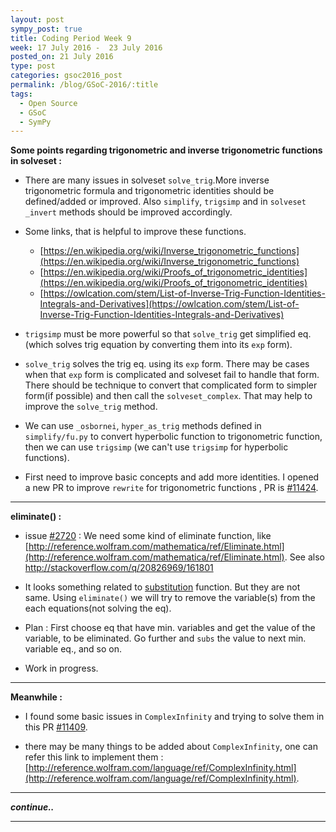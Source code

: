 ```yaml
---
layout: post
sympy_post: true
title: Coding Period Week 9
week: 17 July 2016 -  23 July 2016
posted_on: 21 July 2016
type: post
categories: gsoc2016_post
permalink: /blog/GSoC-2016/:title
tags:
  - Open Source
  - GSoC
  - SymPy
---
```


**Some points regarding trigonometric and inverse trigonometric functions in solveset :**

* There are many issues in solveset `solve_trig`.More inverse trigonometric formula and trigonometric identities should be defined/added or improved.
Also `simplify`, `trigsimp` and in `solveset` `_invert` methods should be improved accordingly.

* Some links, that is helpful to improve these functions.

    *  [https://en.wikipedia.org/wiki/Inverse_trigonometric_functions](https://en.wikipedia.org/wiki/Inverse_trigonometric_functions)
    *  [https://en.wikipedia.org/wiki/Proofs_of_trigonometric_identities](https://en.wikipedia.org/wiki/Proofs_of_trigonometric_identities)
    * [https://owlcation.com/stem/List-of-Inverse-Trig-Function-Identities-Integrals-and-Derivatives](https://owlcation.com/stem/List-of-Inverse-Trig-Function-Identities-Integrals-and-Derivatives)

* `trigsimp` must be more powerful so that `solve_trig` get simplified eq. (which solves trig equation by converting them into its `exp` form).

* `solve_trig` solves the trig eq. using its `exp` form. There may be cases when that `exp` form is complicated and solveset fail to handle that form.
There should be technique to convert that complicated form to simpler form(if possible) and then call the `solveset_complex`. That may help to improve the `solve_trig` method.

* We can use `_osbornei`, `hyper_as_trig` methods defined in `simplify/fu.py` to convert hyperbolic function to trigonometric function, then we can use `trigsimp` (we can't use `trigsimp` for hyperbolic functions).

* First need to improve basic concepts and add more identities. I opened a new PR to improve `rewrite` for trigonometric functions , PR is [#11424](https://github.com/sympy/sympy/pull/11424/).

--------------------------------------------------------------------------------

**eliminate() :**

* issue [#2720](https://github.com/sympy/sympy/issues/2720) : We need some kind of eliminate function, like [http://reference.wolfram.com/mathematica/ref/Eliminate.html](http://reference.wolfram.com/mathematica/ref/Eliminate.html). See also [http://stackoverflow.com/q/20826969/161801 ](http://stackoverflow.com/q/20826969/161801)

* It looks something related to [substitution](https://github.com/sympy/sympy/pull/11111/files#diff-eec0422923e8f100745c015cd8fdd6cfR1135) function.
But they are not same. Using `eliminate()` we will try to remove the variable(s) from the each equations(not solving the eq).

* Plan : First choose eq that have min. variables and get the value of the variable, to be eliminated. Go further and `subs` the value to next min. variable eq., and so on.

* Work in progress.

--------------------------------------------------------------------------------

**Meanwhile :**

* I found some basic issues in `ComplexInfinity` and trying to solve them in this PR [#11409](https://github.com/sympy/sympy/pull/11409).

* there may be many things to be added about `ComplexInfinity`, one can refer this link to implement them :
[http://reference.wolfram.com/language/ref/ComplexInfinity.html](http://reference.wolfram.com/language/ref/ComplexInfinity.html).

--------------------------------------------------------------------------------

***continue..***

--------------------------------------------------------------------------------
